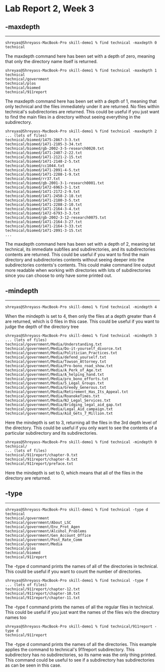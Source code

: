 # Lab Report 2, Week 3
## -maxdepth
---
```
shreyas@Shreyass-MacBook-Pro skill-demo1 % find technical -maxdepth 0
technical
```
The maxdepth command here has been set with a depth of zero, meaning that only the directory name itself is returned.
```
shreyas@Shreyass-MacBook-Pro skill-demo1 % find technical -maxdepth 1
technical
technical/government
technical/plos
technical/biomed
technical/911report
```
The maxdepth command here has been set with a depth of 1, meaning that only technical and the files immediately under it are returned. No files within technical's subdirectories are returned. This could be useful if you just want to find the main files in a directory without seeing everything in the subdirectory.
```
shreyas@Shreyass-MacBook-Pro skill-demo1 % find technical -maxdepth 2
... (lots of files)
technical/biomed/1475-2867-3-3.txt
technical/biomed/1471-2105-3-34.txt
technical/biomed/gb-2002-3-5-research0020.txt
technical/biomed/1471-2407-2-22.txt
technical/biomed/1471-2121-2-15.txt
technical/biomed/1471-2148-2-5.txt
technical/biomed/cc1044.txt
technical/biomed/1471-2091-4-5.txt
technical/biomed/1471-2288-1-9.txt
technical/biomed/rr37.txt
technical/biomed/gb-2001-3-1-research0001.txt
technical/biomed/1472-6963-3-1.txt
technical/biomed/1471-2172-2-9.txt
technical/biomed/1471-2458-2-18.txt
technical/biomed/1471-2180-3-5.txt
technical/biomed/1471-2288-2-10.txt
technical/biomed/1471-2164-3-4.txt
technical/biomed/1472-6793-3-3.txt
technical/biomed/gb-2002-3-12-research0075.txt
technical/biomed/1471-2164-3-27.txt
technical/biomed/1471-2164-3-33.txt
technical/biomed/1471-2091-3-15.txt
...
```
The maxdepth command here has been set with a depth of 2, meaning tat  technical, its immediate subfiles and subdirectories, and its subdirectories contents are returned. This could be useful if you want to find the main directory and subdirectories contents without seeing deeper into the subdirectories contents's contents. This could make command line output more readable when working with directories with lots of subdirectories since you can choose to only have some printed out.
## -mindepth
---
```
shreyas@Shreyass-MacBook-Pro skill-demo1 % find technical -mindepth 4
```
When the mindepth is set to 4, then only the files at a depth greater than 4 are returned, which is 0 files in this case. This could be useful if you want to judge the depth of the directory tree
```
shreyas@Shreyass-MacBook-Pro skill-demo1 % find technical -mindepth 3
... (lots of files)
technical/government/Media/Understanding.txt
technical/government/Media/Do-it-yourself_divorce.txt
technical/government/Media/Politician_Practices.txt
technical/government/Media/defend_yourself.txt
technical/government/Media/Towson_Attorney.txt
technical/government/Media/Pro-bono_road_show.txt
technical/government/Media/A_Perk_of_Age.txt
technical/government/Media/A_helping_hand.txt
technical/government/Media/pro_bono_efforts.txt
technical/government/Media/5_Legal_Groups.txt
technical/government/Media/Greedy_Generous.txt
technical/government/Media/Retirement_Has_Its_Appeal.txt
technical/government/Media/RoanokeTimes.txt
technical/government/Media/NJ_Legal_Services.txt
technical/government/Media/Bridging_legal_aid_gap.txt
technical/government/Media/Legal_Aid_campaign.txt
technical/government/Media/Aid_Gets_7_Million.txt
```
Here the mindepth is set to 3, returning all the files in the 3rd depth level of the directory. This could be useful if you only want to see the contents of a particular subdirectory and its subdirectories.
```
shreyas@Shreyass-MacBook-Pro skill-demo1 % find technical -mindepth 0
technical/
... (lots of files)
technical/911report/chapter-9.txt
technical/911report/chapter-8.txt
technical/911report/preface.txt
```
Here the mindepth is set to 0, which means that all of the files in the directory are returned.
## -type
---
```
shreyas@Shreyass-MacBook-Pro skill-demo1 % find technical -type d
technical
technical/government
technical/government/About_LSC
technical/government/Env_Prot_Agen
technical/government/Alcohol_Problems
technical/government/Gen_Account_Office
technical/government/Post_Rate_Comm
technical/government/Media
technical/plos
technical/biomed
technical/911report
```
The -type d command prints the names of all of the directories in technical. This could be useful if you want to count the number of directories.
```
shreyas@Shreyass-MacBook-Pro skill-demo1 % find technical -type f
... (lots of files)
technical/911report/chapter-12.txt
technical/911report/chapter-10.txt
technical/911report/chapter-11.txt
```
The -type f command prints the names of all the regular files in technical. This could be useful if you just want the names of the files w/o the directory names too
```
shreyas@Shreyass-MacBook-Pro skill-demo1 % find technical/911report -type d
technical/911report
```
The -type d command prints the names of all the directories. This example applies the command to technical's 911report subdirectory. This subdirectory has no subdirectories, so its name was the only thing printed. This command could be useful to see if a subdirectory has subdirectories as can be seen in this case.